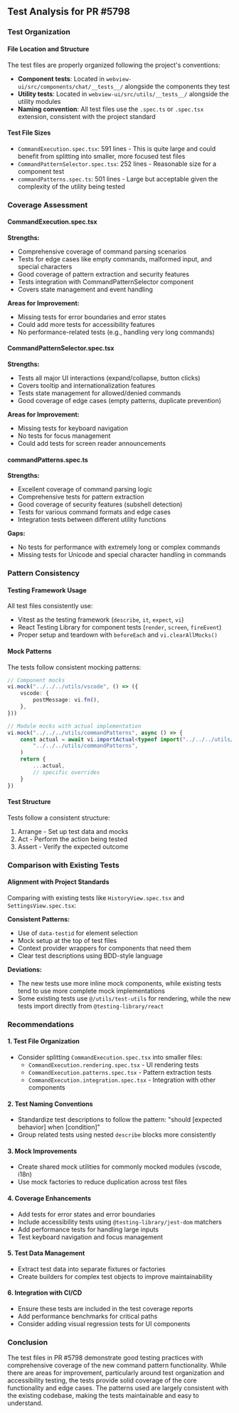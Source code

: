 ## Test Analysis for PR #5798

### Test Organization

#### File Location and Structure

The test files are properly organized following the project's conventions:

- **Component tests**: Located in `webview-ui/src/components/chat/__tests__/` alongside the components they test
- **Utility tests**: Located in `webview-ui/src/utils/__tests__/` alongside the utility modules
- **Naming convention**: All test files use the `.spec.ts` or `.spec.tsx` extension, consistent with the project standard

#### Test File Sizes

- `CommandExecution.spec.tsx`: 591 lines - This is quite large and could benefit from splitting into smaller, more focused test files
- `CommandPatternSelector.spec.tsx`: 252 lines - Reasonable size for a component test
- `commandPatterns.spec.ts`: 501 lines - Large but acceptable given the complexity of the utility being tested

### Coverage Assessment

#### CommandExecution.spec.tsx

**Strengths:**

- Comprehensive coverage of command parsing scenarios
- Tests for edge cases like empty commands, malformed input, and special characters
- Good coverage of pattern extraction and security features
- Tests integration with CommandPatternSelector component
- Covers state management and event handling

**Areas for Improvement:**

- Missing tests for error boundaries and error states
- Could add more tests for accessibility features
- No performance-related tests (e.g., handling very long commands)

#### CommandPatternSelector.spec.tsx

**Strengths:**

- Tests all major UI interactions (expand/collapse, button clicks)
- Covers tooltip and internationalization features
- Tests state management for allowed/denied commands
- Good coverage of edge cases (empty patterns, duplicate prevention)

**Areas for Improvement:**

- Missing tests for keyboard navigation
- No tests for focus management
- Could add tests for screen reader announcements

#### commandPatterns.spec.ts

**Strengths:**

- Excellent coverage of command parsing logic
- Comprehensive tests for pattern extraction
- Good coverage of security features (subshell detection)
- Tests for various command formats and edge cases
- Integration tests between different utility functions

**Gaps:**

- No tests for performance with extremely long or complex commands
- Missing tests for Unicode and special character handling in commands

### Pattern Consistency

#### Testing Framework Usage

All test files consistently use:

- Vitest as the testing framework (`describe`, `it`, `expect`, `vi`)
- React Testing Library for component tests (`render`, `screen`, `fireEvent`)
- Proper setup and teardown with `beforeEach` and `vi.clearAllMocks()`

#### Mock Patterns

The tests follow consistent mocking patterns:

```typescript
// Component mocks
vi.mock("../../../utils/vscode", () => ({
	vscode: {
		postMessage: vi.fn(),
	},
}))

// Module mocks with actual implementation
vi.mock("../../../utils/commandPatterns", async () => {
	const actual = await vi.importActual<typeof import("../../../utils/commandPatterns")>(
		"../../../utils/commandPatterns",
	)
	return {
		...actual,
		// specific overrides
	}
})
```

#### Test Structure

Tests follow a consistent structure:

1. Arrange - Set up test data and mocks
2. Act - Perform the action being tested
3. Assert - Verify the expected outcome

### Comparison with Existing Tests

#### Alignment with Project Standards

Comparing with existing tests like `HistoryView.spec.tsx` and `SettingsView.spec.tsx`:

**Consistent Patterns:**

- Use of `data-testid` for element selection
- Mock setup at the top of test files
- Context provider wrappers for components that need them
- Clear test descriptions using BDD-style language

**Deviations:**

- The new tests use more inline mock components, while existing tests tend to use more complete mock implementations
- Some existing tests use `@/utils/test-utils` for rendering, while the new tests import directly from `@testing-library/react`

### Recommendations

#### 1. Test File Organization

- Consider splitting `CommandExecution.spec.tsx` into smaller files:
    - `CommandExecution.rendering.spec.tsx` - UI rendering tests
    - `CommandExecution.patterns.spec.tsx` - Pattern extraction tests
    - `CommandExecution.integration.spec.tsx` - Integration with other components

#### 2. Test Naming Conventions

- Standardize test descriptions to follow the pattern: "should [expected behavior] when [condition]"
- Group related tests using nested `describe` blocks more consistently

#### 3. Mock Improvements

- Create shared mock utilities for commonly mocked modules (vscode, i18n)
- Use mock factories to reduce duplication across test files

#### 4. Coverage Enhancements

- Add tests for error states and error boundaries
- Include accessibility tests using `@testing-library/jest-dom` matchers
- Add performance tests for handling large inputs
- Test keyboard navigation and focus management

#### 5. Test Data Management

- Extract test data into separate fixtures or factories
- Create builders for complex test objects to improve maintainability

#### 6. Integration with CI/CD

- Ensure these tests are included in the test coverage reports
- Add performance benchmarks for critical paths
- Consider adding visual regression tests for UI components

### Conclusion

The test files in PR #5798 demonstrate good testing practices with comprehensive coverage of the new command pattern functionality. While there are areas for improvement, particularly around test organization and accessibility testing, the tests provide solid coverage of the core functionality and edge cases. The patterns used are largely consistent with the existing codebase, making the tests maintainable and easy to understand.
